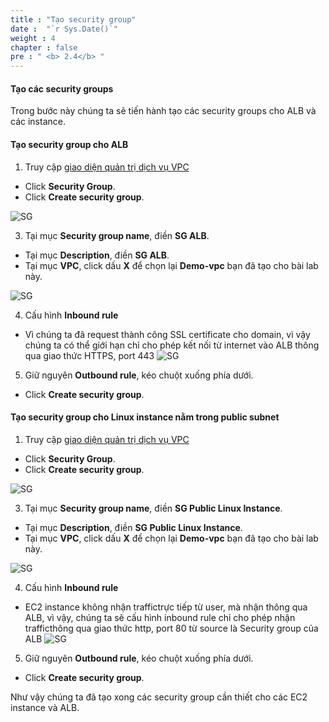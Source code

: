 ```yaml
---
title : "Tạo security group"
date :  "`r Sys.Date()`" 
weight : 4
chapter : false
pre : " <b> 2.4</b> "
---
```


#### Tạo các security groups

Trong bước này chúng ta sẽ tiến hành tạo các security groups cho ALB và các instance. 

#### Tạo security group cho ALB 

1. Truy cập [giao diện quản trị dịch vụ VPC](https://console.aws.amazon.com/vpc)
  + Click **Security Group**.  
  + Click **Create security group**.

![SG](/images/2.prerequisite/019-createsg.png)

3. Tại mục **Security group name**, điền **SG ALB**. 
  + Tại mục **Description**, điền **SG ALB**.
  + Tại mục **VPC**, click dấu **X** để chọn lại **Demo-vpc** bạn đã tạo cho bài lab này.

![SG](/images/2.prerequisite/007-createsgalb.png)

4. Cấu hình **Inbound rule** 
  + Vì chúng ta đã request thành công SSL certificate cho domain, vì vậy chúng ta có thể giới hạn chỉ cho phép kết nối từ internet vào ALB thông qua giao thức HTTPS, port 443
  ![SG](/images/2.prerequisite/008-createsgalb.png)

5. Giữ nguyên **Outbound rule**, kéo chuột xuống phía dưới.
  + Click **Create security group**.

#### Tạo security group cho Linux instance nằm trong public subnet 

1. Truy cập [giao diện quản trị dịch vụ VPC](https://console.aws.amazon.com/vpc)
  + Click **Security Group**.  
  + Click **Create security group**.

![SG](/images/2.prerequisite/019-createsg.png)

3. Tại mục **Security group name**, điền **SG Public Linux Instance**. 
  + Tại mục **Description**, điền **SG Public Linux Instance**.
  + Tại mục **VPC**, click dấu **X** để chọn lại **Demo-vpc** bạn đã tạo cho bài lab này.

![SG](/images/2.prerequisite/009-createec2sg.png)

4. Cấu hình **Inbound rule** 
  + EC2 instance không nhận traffictrực tiếp từ user, mà nhận thông qua ALB, vì vậy, chúng ta sẽ cấu hình inbound rule chỉ cho phép nhận trafficthông qua giao thức http, port 80 từ source là Security group của ALB
  ![SG](/images/2.prerequisite/010-createec2sg.png)

5. Giữ nguyên **Outbound rule**, kéo chuột xuống phía dưới.
  + Click **Create security group**.




Như vậy chúng ta đã tạo xong các security group cần thiết cho các EC2 instance và ALB.
